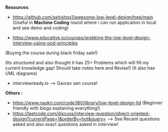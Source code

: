 **Resources**:

- https://github.com/ashishps1/awesome-low-level-design/tree/main 
(Useful in **Machine Coding** round where i can run application in local and see demo and coding)

- https://www.educative.io/courses/grokking-the-low-level-design-interview-using-ood-principles

(Buying the course during black friday sale!)

(Its structured and also thought it has 25+ Problems which will fill my current knowledge gap! Should take notes here and Revise!)
(It also has UML diagrams)

- interviewready.io --> Gaurav sen course!

**Others :**
- https://www.naukri.com/code360/library/low-level-design-lld (Beginner friendly with blogs explaining everything!)
- https://leetcode.com/discuss/interview-question/object-oriented-design?currentPage=1&orderBy=hot&query= --> See Recent questions asked and also exact questions asked in interview!
